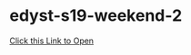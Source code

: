 # edyst-s19-weekend-2

[Click this Link to Open]('https://venkatpantham.github.io/edyst-s19-weekend-2/frontend/index.html')
